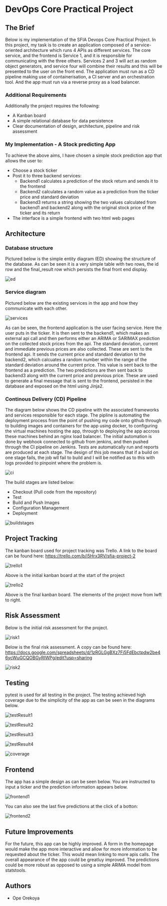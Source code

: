 # DevOps Core Practical Project



## The Brief
Below is my implementation of the SFIA Devops Core Practical Project. In this project, my task is to create an application composed of a service-oriented architecture which runs 4 APIs as different services. The core service, and the frontend is Service 1, and it is responsible for communicating with the three others. Services 2 and 3 will act as random object generators, and service four will combine their results and this will be presented to the user on the front end. The application must run as a CD pipeline making use of containerisation, a CI server and an orchestration tool. And the app must run via a reverse proxy as a load balancer.

### Additional Requirements
Additionally the project requires the following:
* A Kanban board
* A simple relational database for data persistence
* Clear documentation of design, architecture, pipeline and risk assessment


### My Implementation - A Stock predicting App
To achieve the above aims, I have chosen a simple stock prediction app that allows the user to:
* Choose a stock ticker
* Post it to three backend services:
    * Backend1 calculates a prediction of the stock return and sends it to the frontend
    * Backend2 calculates a random value as a prediction from the ticker price and standard deviation
    * Backend3 returns a string showing the two values calculated from backend1 and backend2 along with the original stock price of the ticker and its return
* The interface is a simple frontend with two html web pages

## Architecture
### Database structure
Pictured below is the simple entity diagram (ED) showing the structure of the database.
As can be seen it is a very simple table with two rows, the id row and the final_result row which persists the final front end display.

![ed][ed]

### Service diagram
Pictured below are the existing services in the app and how they communicate with each other.

![services][services]

As can be seen, the frontend application is the user facing service. Here the user puts in the ticker. It is then sent to the backend1, which makes an external api call and then performs either an ARIMA or SARIMAX prediction on the collected stock prices from the api. The standard deviation, current and immediate previous prices are also collected. These are sent to the frontend api. It sends the current price and standard deviation to the backend2, which calcuates a random number within the range of the standard deviation around the current price. This value is sent back to the frontend as a prediction. The two predictions are then sent back to backend3 along with the current price and previous price. These are used to generate a final message that is sent to the frontend, persisted in the database and exposed on the html using Jinja2. 

### Continous Delivery (CD) Pipeline
The diagram below shows the CD pipeline with the associated frameworks and services responsible for each stage. The pipline is automating the deployment process from the point of pushing my code onto github through to building images and containers for the app using docker, to configuring the virtual machines hosting the app, through to deploying the app accross these machines behind an nginx load balancer. The initial automation is done by webhook connected to github from jenkins, and then pushed through the CI pipeline on Jenkins.
Tests are automatically run and reports are produced at each stage. The design of this job means that if a build on one stage fails, the job wll fail to build and I will be notified as to this with logs provided to pinpoint where the problem is.

![ci][ci]

The build stages are listed below:
* Checkout (Pull code from the repository)
* Test
* Build and Push Images
* Configuration Management
* Deployment

![buildstages][buildstages]

## Project Tracking
The kanban board used for project tracking was Trello. A link to the board can be found here: https://trello.com/b/i5Hrx3RV/sfia-project-2

![trello1][trello1]

Above is the initial kanban board at the start of the project

![trello2][trello2]

Above is the final kanban board. The elements of the project move from lwft to right.


## Risk Assessment
Below is the initial risk assessment for the project.


![risk1][risk1]

Below is the final risk assessment. A copy can be found here: https://docs.google.com/spreadsheets/d/1zRGLGgBXz7Fj5FdEbctpdw2be46ycWuGCQOBGyRIWPg/edit?usp=sharing

![risk2][risk2]

## Testing
pytest is used for all testing in the project. The testing achieved high coverage due to the simplicity of the app as can be seen in the diagrams below.

![testResult1][testResult1]

![testResult2][testResult2]

![testResult3][testResult3]

![testResult4][testResult4]


![coverage][coverage]


## Frontend

The app has a simple design as can be seen below. You are instructed to input a ticker and the prediction information appears below.

![frontend1][frontend1]

You can also see the last five predictions at the click of a botton:

![frontend2][frontend2]

## Future Improvements

For the future, this app can be highly improved. A form in the homepage would make the app more interactive and allow for more information to be requested about the ticker. This would mean linking to more apis calls. The overall appearance of the app could be greatluy improved. The predictions could be more robust as opposed to using a simple ARIMA model from statstools.

## Authors
* Ope Orekoya


[ed]: https://imgur.com/9J7aspH.png
[services]: https://imgur.com/QGzEJ2d.png
[ci]: https://imgur.com/jmBbWLj.jpg
[buildstages]: https://imgur.com/y7ZVbkW.png
[trello1]: https://imgur.com/TKwuhdX.png
[trello2]: https://imgur.com/jNBU1He.png
[risk1]: https://imgur.com/TVPGIXH.png
[risk2]: https://imgur.com/C2DUvj7.png
[testresult1]: https://imgur.com/9b4xkXl.png
[testresult2]: https://imgur.com/gqhzNRz.png
[testresult3]: https://imgur.com/J6r9aFa.png
[testresult4]: https://imgur.com/hwxRmrT.png
[coverage]: https://imgur.com/bmf58DR.png
[frontend1]: https://imgur.com/hj0fArU.png
[frontend2]: https://imgur.com/PkAxZA5.png
